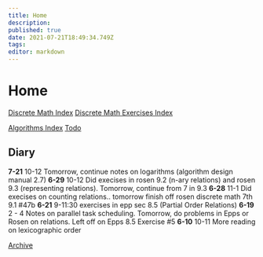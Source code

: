 ```yaml
---
title: Home
description: 
published: true
date: 2021-07-21T18:49:34.749Z
tags: 
editor: markdown
---
```


# Home
[Discrete Math Index](/mathematics/discrete-mathematics/index)
[Discrete Math Exercises Index](/mathematics/discrete-mathematics/problems-and-examples/index)

[Algorithms Index](/computer-science/algorithms-and-data-structures)
[Todo](/todo)

## Diary
**7-21** 10-12 Tomorrow, continue notes on logarithms (algorithm design manual 2.7)
**6-29** 10-12 Did execises in rosen 9.2 (n-ary relations) and rosen 9.3 (representing relations). Tomorrow, continue from 7 in 9.3
**6-28** 11-1 Did execises on counting relations.. tomorrow finish off rosen discrete math 7th 9.1 #47b
**6-21** 9-11:30 exercises in epp sec 8.5 (Partial Order Relations)
**6-19** 2 - 4 Notes on parallel task scheduling. Tomorrow, do problems in Epps or Rosen on relations. Left off on Epps 8.5 Exercise #5 
**6-10** 10-11 More reading on lexicographic order

[Archive](/journal-archive)